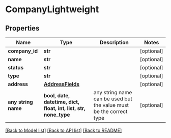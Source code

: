 # CompanyLightweight


## Properties
Name | Type | Description | Notes
------------ | ------------- | ------------- | -------------
**company_id** | **str** |  | [optional] 
**name** | **str** |  | [optional] 
**status** | **str** |  | [optional] 
**type** | **str** |  | [optional] 
**address** | [**AddressFields**](AddressFields.md) |  | [optional] 
**any string name** | **bool, date, datetime, dict, float, int, list, str, none_type** | any string name can be used but the value must be the correct type | [optional]

[[Back to Model list]](../README.md#documentation-for-models) [[Back to API list]](../README.md#documentation-for-api-endpoints) [[Back to README]](../README.md)


